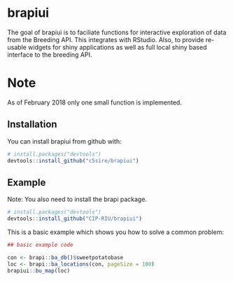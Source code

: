 
<!-- README.md is generated from README.Rmd. Please edit that file -->
brapiui
=======

The goal of brapiui is to faciliate functions for interactive exploration of data from the Breeding API. This integrates with RStudio. Also, to provide re-usable widgets for shiny applications as well as full local shiny based interface to the breeding API.

Note
====

As of February 2018 only one small function is implemented.

Installation
------------

You can install brapiui from github with:

``` r
# install.packages("devtools")
devtools::install_github("c5sire/brapiui")
```

Example
-------

Note: You also need to install the brapi package.

``` r
# install.packages("devtools")
devtools::install_github("CIP-RIU/brapiui")
```

This is a basic example which shows you how to solve a common problem:

``` r
## basic example code

con <- brapi::ba_db()$sweetpotatobase
loc <- brapi::ba_locations(con, pageSize = 100)
brapiui::bu_map(loc)
```
